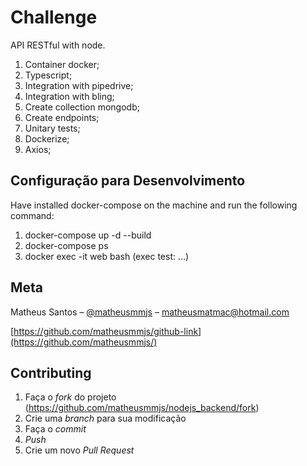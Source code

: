 # Challenge
API RESTful with node.

1.	Container docker;
2.  Typescript;
3.	Integration with pipedrive;
4.  Integration with bling;
5.  Create collection mongodb;
6.  Create endpoints;
7.	Unitary tests;
8.  Dockerize;
9.  Axios;


## Configuração para Desenvolvimento
Have installed docker-compose on the machine and run the following command:

1. docker-compose up -d --build
2. docker-compose ps
3. docker exec -it web bash (exec test: ...)


## Meta
Matheus Santos – [@matheusmmjs](https://www.linkedin.com/in/matheusmmjs) – matheusmatmac@hotmail.com

[https://github.com/matheusmmjs/github-link](https://github.com/matheusmmjs/)


## Contributing
1. Faça o _fork_ do projeto (<https://github.com/matheusmmjs/nodejs_backend/fork>)
2. Crie uma _branch_ para sua modificação
3. Faça o _commit_
4. _Push_
5. Crie um novo _Pull Request_